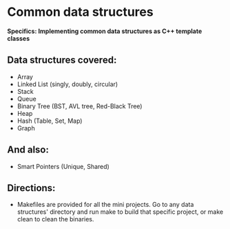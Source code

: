 # Common data structures
**Specifics: Implementing common data structures as C++ template classes**

## Data structures covered:
- Array
- Linked List (singly, doubly, circular)
- Stack
- Queue
- Binary Tree (BST, AVL tree, Red-Black Tree)
- Heap
- Hash (Table, Set, Map)
- Graph

## And also:
- Smart Pointers (Unique, Shared)

## Directions:
- Makefiles are provided for all the mini projects. Go to any data structures' directory and run make to build that specific project, or make clean to clean the binaries.